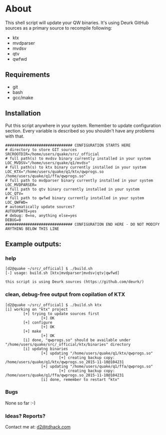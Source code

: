 # About

This shell script will update your QW binaries. It's using Deurk GitHub sources as a primary source to recompile following:
* ktx
* mvdparser
* mvdsv
* qtv
* qwfwd

## Requirements

* git
* bash
* gcc/make

## Installation

Put this script anywhere in your system. Remember to update configuration section. Every variable is described so you shouldn't have any problems with that.

```
############################## CONFIGURATION STARTS HERE
# directory to store GIT sources
SRCROOTDIR=/home/users/quake/src/_official
# full path(s) to mvdsv binary currently installed in your system
LOC_MVDSV="/home/users/quake/q1/mvdsv"
# full path(s) to ktx binary currently installed in your system
LOC_KTX="/home/users/quake/q1/ktx/qwprogs.so /home/users/quake/q1/ffa/qwprogs.so"
# full path to mvdparser binary currently installed in your system
LOC_MVDPARSER=
# full path to qtv binary currently installed in your system
LOC_QTV=
# full path to qwfwd binary currently installed in your system
LOC_QWFWD=
# automatically update sources?
AUTOUPDATE=yes
# debug: 0=no, anything else=yes
DEBUG=0
############################## CONFIGURATION END HERE - DO NOT MODIFY ANYTHING BELOW THIS LINE
```

## Example outputs:
### help
```
[d2@quake ~/src/_official] $ ./build.sh
[-] usage: build.sh [ktx|mvdparser|mvdsv|qtv|qwfwd]

this script is using Deurk sources (https://github.com/deurk/)
```

### clean, debug-free output from copilation of KTX
```
[d2@quake ~/src/_official] $ ./build.sh ktx
[i] working on "ktx" project
        [+] trying to update sources first
                [+] OK
        [+] configure
                [+] OK
        [+] make
                [+] OK
        [i] done, "qwprogs.so" should be available under "/home/users/quake/src/_official/ktx/binaries" directory
        [i] updatng binaries
                [+] updating "/home/users/quake/q1/ktx/qwprogs.so"
                        [+] creating backup copy: /home/users/quake/q1/ktx/qwprogs.so_2015-11-10@104231
                [+] updating "/home/users/quake/q1/ffa/qwprogs.so"
                        [+] creating backup copy: /home/users/quake/q1/ffa/qwprogs.so_2015-11-10@104231
                [i] done, remember to restart "ktx"
```

### Bugs

None so far :-)

### Ideas? Reports?

Contact me at: d2@tdhack.com